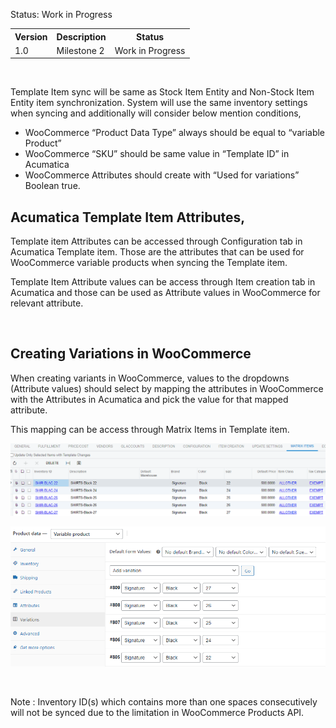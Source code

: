 
<p>Status: Work in Progress</p>
<table>
<tbody>
<tr>
<th>Version</th>
<th>Description</th>
<th>Status</th></tr>
<tr>
<td>1.0</td>
<td>Milestone 2</td>
<td>Work in Progress</td></tr></tbody></table>
<p>&nbsp;</p>
<p>Template Item sync will be same as Stock Item Entity and Non-Stock Item Entity item synchronization. System will use the same inventory settings when syncing and additionally will consider below mention conditions,</p>
<ul>
<li>WooCommerce &ldquo;Product Data Type&rdquo; always should be equal to &ldquo;variable Product&rdquo;</li>
<li>WooCommerce &ldquo;SKU&rdquo; should be same value in &ldquo;Template ID&rdquo; in Acumatica</li>
<li>WooCommerce Attributes should create with &ldquo;Used for variations&rdquo; Boolean true.</li></ul>
<h2>Acumatica Template Item Attributes,</h2>
<p>Template item Attributes can be accessed through Configuration tab in Acumatica Template item. Those are the attributes that can be used for WooCommerce variable products when syncing the Template item.</p>
<p>Template Item Attribute values can be access through Item creation tab in Acumatica and those can be used as Attribute values in WooCommerce for relevant attribute.</p>
<p>&nbsp;</p>
<h2>Creating Variations in WooCommerce</h2>
<p>When creating variants in WooCommerce, values to the dropdowns (Attribute values) should select by mapping the attributes in WooCommerce with the Attributes in Acumatica and pick the value for that mapped attribute.</p>
<p>This mapping can be access through Matrix Items in Template item.</p>

![Screenshot](/Specifications/Spec%20Images/Template1.png)

![Screenshot](/Specifications/Spec%20Images/Template2.png)

<p>&nbsp; &nbsp; &nbsp; &nbsp; &nbsp; &nbsp; &nbsp; &nbsp;&nbsp;</p>
<p>Note : Inventory ID(s) which contains more than one spaces consecutively will not be synced due to the limitation in WooCommerce Products API.</p>
